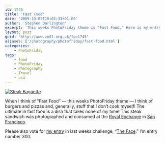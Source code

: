 ```yaml
---
id: 1745
title: 'Fast Food'
date: '2009-10-02T19:02:33+01:00'
author: 'Stephen Darlington'
excerpt: 'This weeks PhotoFriday theme is "Fast Food." Here is my entry.'
layout: post
guid: 'http://www.zx81.org.uk/?p=1745'
aliases: ['/photography/photofriday/fast-food.html']
categories:
    - PhotoFriday
tags:
    - food
    - PhotoFriday
    - Photography
    - Travel
    - usa
---
```


[![Steak Baguette](https://i0.wp.com/farm4.static.flickr.com/3484/3974357471_3dfde97b5f.jpg?resize=500%2C334)](http://www.flickr.com/photos/stephendarlington/3974357471/ "Steak Baguette by stephendarlington, on Flickr")

When I think of “Fast Food” — this weeks PhotoFriday theme — I think of burgers and pizzas and, generally, stuff that I don’t cook myself! The ultimate in fast food is a dish that takes none of my time! This steak sandwich was photographed and consumed at the [Royal Exchange](http://royalexchange.com/) in [San Francisco](/travel/san-francisco.html).

Please also vote for [my entry](/photography/photofriday/the-face.html) in last weeks challenge, “[The Face](http://www.photofriday.com/linkviewer.php?id=915).” I’m entry number 300.